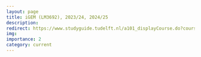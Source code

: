 ```yaml
---
layout: page
title: iGEM (LM3692), 2023/24, 2024/25
description:
redirect: https://www.studyguide.tudelft.nl/a101_displayCourse.do?course_id=69089
img: 
importance: 2
category: current
---
```


